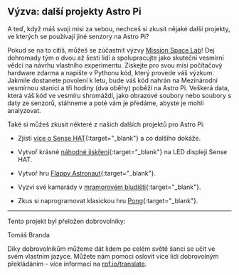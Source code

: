 ## Výzva: další projekty Astro Pi

A teď, když máš svoji misi za sebou, nechceš si zkusit nějaké další projekty, ve kterých se používají jiné senzory na Astro Pi?

Pokud se na to cítíš, můžeš se zúčastnit výzvy [Mission Space Lab](https://astro-pi.org/missions/space-lab/)! Dej dohromady tým o dvou až šesti lidí a spolupracujte jako skuteční vesmírní vědci na návrhu vlastního experimentu. Získejte pro svou misi počítačový hardware zdarma a napište v Pythonu kód, který provede váš výzkum. Jakmile dostanete povolení k letu, bude váš kód nahrán na Mezinárodní vesmírnou stanici a tři hodiny (dva oběhy) poběží na Astro Pi. Veškerá data, která váš kód ve vesmíru shromáždí, jako obrazové soubory nebo soubory s daty ze senzorů, stáhneme a poté vám je předáme, abyste je mohli analyzovat.

Také si můžeš zkusit některé z našich dalších projektů pro Astro Pi:

+ Zjisti [více o Sense HAT](https://projects.raspberrypi.org/cs-CZ/projects/getting-started-with-the-sense-hat){:target="_blank"} a co dalšího dokáže.

+ Vytvoř krásné [náhodné jiskření](https://projects.raspberrypi.org/cs-CZ/projects/sense-hat-random-sparkles){:target="_blank"} na LED displeji Sense HAT.

+ Vytvoř hru [Flappy Astronaut](https://projects.raspberrypi.org/cs-CZ/projects/flappy-astronaut){:target="_blank"}.

+ Vyzvi své kamarády v [mramorovém bludišti](https://projects.raspberrypi.org/cs-CZ/projects/sense-hat-marble-maze){:target="_blank"}.

+ Zkus si naprogramovat klasickou hru [Pong](https://projects.raspberrypi.org/cs-CZ/projects/sense-hat-pong){:target="_blank"}.

***
Tento projekt byl přeložen dobrovolníky:

Tomáš Branda

Díky dobrovolníkům můžeme dát lidem po celém světě šanci se učit ve svém vlastním jazyce. Můžete nám pomoci oslovit více lidí dobrovolným překládáním - více informací na [rpf.io/translate](https://rpf.io/translate).
